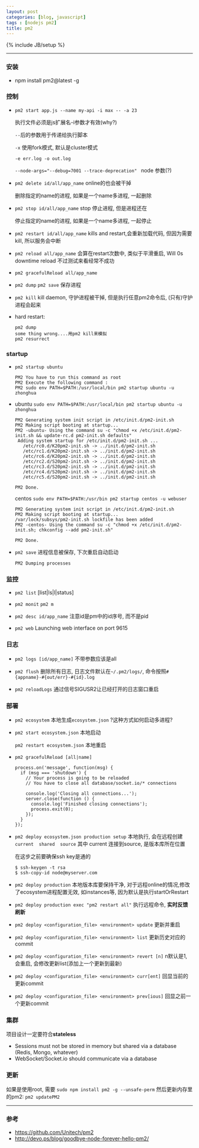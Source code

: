 ```yaml
---
layout: post
categories: [blog, javascript]
tags : [nodejs pm2]
title: pm2
---
```

{% include JB/setup %}

---

### 安装

* npm install pm2@latest -g

### 控制

* `pm2 start app.js --name my-api -i max -- -a 23 `

   执行文件必须是js扩展名-i参数才有效(why?)

   `--`后的参数用于传递给执行脚本

  `-x` 使用fork模式, 默认是cluster模式

  `-e err.log -o out.log`

  `--node-args="--debug=7001 --trace-deprecation" ` node 参数(?)

* `pm2 delete id/all/app_name`  online的也会被干掉

  删除指定的name的进程, 如果是一个name多进程, 一起删除

* `pm2 stop id/all/app_name` stop 停止进程, 但是进程还在

  停止指定的name的进程, 如果是一个name多进程, 一起停止

* `pm2 restart id/all/app_name` kills and restart,会重新加载代码, 但因为需要kill, 所以服务会中断

* `pm2 reload all/app_name` 会算在restart次数中, 类似于平滑重启, Will 0s downtime reload 不过测试来看经常不成功

* `pm2 gracefulReload all/app_name`

* `pm2 dump` `pm2 save` 保存进程

* `pm2 kill` kill daemon, 守护进程被干掉, 但是执行任意pm2命令后, (只有)守护进程会起来

* hard restart:

      pm2 dump
      some thing wrong....用pm2 kill来模拟
      pm2 resurrect


### startup

* `pm2 startup ubuntu`

      PM2 You have to run this command as root
      PM2 Execute the following command :
      PM2 sudo env PATH=$PATH:/usr/local/bin pm2 startup ubuntu -u zhonghua

* ubuntu `sudo env PATH=$PATH:/usr/local/bin pm2 startup ubuntu -u zhonghua`

      PM2 Generating system init script in /etc/init.d/pm2-init.sh
      PM2 Making script booting at startup...
      PM2 -ubuntu- Using the command su -c "chmod +x /etc/init.d/pm2-init.sh && update-rc.d pm2-init.sh defaults"
       Adding system startup for /etc/init.d/pm2-init.sh ...
         /etc/rc0.d/K20pm2-init.sh -> ../init.d/pm2-init.sh
         /etc/rc1.d/K20pm2-init.sh -> ../init.d/pm2-init.sh
         /etc/rc6.d/K20pm2-init.sh -> ../init.d/pm2-init.sh
         /etc/rc2.d/S20pm2-init.sh -> ../init.d/pm2-init.sh
         /etc/rc3.d/S20pm2-init.sh -> ../init.d/pm2-init.sh
         /etc/rc4.d/S20pm2-init.sh -> ../init.d/pm2-init.sh
         /etc/rc5.d/S20pm2-init.sh -> ../init.d/pm2-init.sh

      PM2 Done.


  centos `sudo env PATH=$PATH:/usr/bin pm2 startup centos -u webuser`

      PM2 Generating system init script in /etc/init.d/pm2-init.sh
      PM2 Making script booting at startup...
      /var/lock/subsys/pm2-init.sh lockfile has been added
      PM2 -centos- Using the command su -c "chmod +x /etc/init.d/pm2-init.sh; chkconfig --add pm2-init.sh"

      PM2 Done.


* `pm2 save` 进程信息被保存, 下次重启自动启动

      PM2 Dumping processes

### 监控

* `pm2 list` [list|ls|l|status]

* `pm2 monit` `pm2 m`

* `pm2 desc id/app_name` 注意id是pm中的id序号, 而不是pid

* `pm2 web` Launching web interface on port 9615

### 日志

* `pm2 logs [id/app_name]` 不带参数应该是all

* `pm2 flush` 删除所有日志, 日志文件默认在`~/.pm2/logs/`, 命令按照`#{appname}-#{out/err}-#{id}.log`

* `pm2 reloadLogs` 通过信号SIGUSR2让已经打开的日志窗口重启

### 部署

* `pm2 ecosystem` 本地生成`ecosystem.json` ?这种方式如何启动多进程?

* `pm2 start ecosystem.json` 本地启动

  `pm2 restart ecosystem.json` 本地重启

* `pm2 gracefulReload [all|name]`

      process.on('message', function(msg) {
        if (msg === 'shutdown') {
          // Your process is going to be reloaded
          // You have to close all database/socket.io/* connections

          console.log('Closing all connections...');
          server.close(function () {
            console.log('Finished closing connections');
            process.exit(0);
          });
        }
      });

* `pm2 deploy ecosystem.json production setup` 本地执行, 会在远程创建`current  shared  source` 其中 current 连接到source, 是版本库所在位置

  在这步之前要确保ssh key是通的

      $ ssh-keygen -t rsa
      $ ssh-copy-id node@myserver.com

* `pm2 deploy production` 本地版本库要保持干净, 对于远程online的情况,修改了ecosystem进程配置无效, 如instances等, 因为默认是执行startOrRestart

* `pm2 deploy production exec "pm2 restart all"` 执行远程命令, **实时反馈刷新**

* `pm2 deploy <configuration_file> <environment> update` 更新并重启

* `pm2 deploy <configuration_file> <environment> list` 更新历史对应的commit

* `pm2 deploy <configuration_file> <environment> revert [n]` n默认是1, 会重启, 会修改更新list(添加上一个更新到最新)

* `pm2 deploy <configuration_file> <environment> curr[ent]` 回显当前的更新commit

* `pm2 deploy <configuration_file> <environment> prev[ious]` 回显之前一个更新commit

### 集群

项目设计一定要符合**stateless**

* Sessions must not be stored in memory but shared via a database (Redis, Mongo, whatever)
* WebSocket/Socket.io should communicate via a database


### 更新

如果是使用root, 需要 `sudo npm install pm2 -g --unsafe-perm` 
然后更新内存里的pm2: `pm2 updatePM2`

---

### 参考

* <https://github.com/Unitech/pm2>
* <http://devo.ps/blog/goodbye-node-forever-hello-pm2/>
